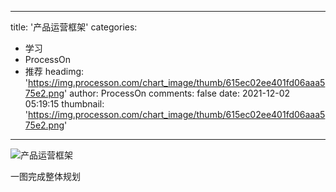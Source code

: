 
---
title: '产品运营框架'
categories: 
 - 学习
 - ProcessOn
 - 推荐
headimg: 'https://img.processon.com/chart_image/thumb/615ec02ee401fd06aaa575e2.png'
author: ProcessOn
comments: false
date: 2021-12-02 05:19:15
thumbnail: 'https://img.processon.com/chart_image/thumb/615ec02ee401fd06aaa575e2.png'
---

<div>   
<img class="thumb" alt="产品运营框架" src="https://img.processon.com/chart_image/thumb/615ec02ee401fd06aaa575e2.png" referrerpolicy="no-referrer">
<p>一图完成整体规划</p>  
</div>
            